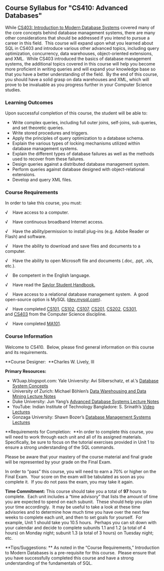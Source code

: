 Course Syllabus for "CS410: Advanced Databases"
-----------------------------------------------

While [CS403: Introduction to Modern Database
Systems](http://www.saylor.org/courses/cs403/) covered many of the core
concepts behind database management systems, there are many other
considerations that should be addressed if you intend to pursue a career
in this field.  This course will expand upon what you learned about SQL
in CS403 and introduce various other advanced topics, including query
optimization, concurrency, data warehouses, object-oriented extensions,
and XML.  While CS403 introduced the basics of database management
systems, the additional topics covered in this course will help you
become more proficient in writing queries and will expand your knowledge
base so that you have a better understanding of the field.  By the end
of this course, you should have a solid grasp on data warehouses and
XML, which will prove to be invaluable as you progress further in your
Computer Science studies.

### Learning Outcomes

Upon successful completion of this course, the student will be able to:

-   Write complex queries, including full outer joins, self-joins, sub
    queries, and set theoretic queries.
-   Write stored procedures and triggers.
-   Apply the principles of query optimization to a database schema.
-   Explain the various types of locking mechanisms utilized within
    database management systems.
-   Explain the different types of database failures as well as the
    methods used to recover from these failures.
-   Design queries against a distributed database management system.
-   Perform queries against database designed with object-relational
    extensions.
-   Develop and query XML files.

### Course Requirements

In order to take this course, you must:  
  
 √    Have access to a computer.  
  
 √    Have continuous broadband Internet access.  
  
 √    Have the ability/permission to install plug-ins (e.g. Adobe Reader
or Flash) and software.  
  
 √    Have the ability to download and save files and documents to a
computer.  
  
 √    Have the ability to open Microsoft file and documents (.doc, .ppt,
.xls, etc.).  
  
 √    Be competent in the English language.  
  
 √    Have read the [Saylor Student
Handbook.](https://resources.saylor.org/wwwresources/archived/site/wp-content/uploads/2012/05/Saylor-StudentHandbook.pdf)  
  
 √    Have access to a relational database management system.  A good
open-source option is MySQL ([dev.mysql.com](http://dev.mysql.com)).  
  
 √    Have completed [CS101](http://www.saylor.org/courses/cs101/),
[CS102](http://www.saylor.org/courses/cs102/),
[CS107](http://www.saylor.org/courses/cs107/),
[CS201](http://www.saylor.org/courses/cs201/),
[CS202](http://www.saylor.org/courses/cs202/),
[CS301](http://www.saylor.org/courses/cs301/),
and [CS403](http://www.saylor.org/courses/cs403/) from the Computer
Science discipline.  
  
 √    Have completed [MA101](http://www.saylor.org/courses/ma101-exc).

### Course Information

Welcome to CS410.  Below, please find general information on this course
and its requirements. 

**Course Designer:  **Charles W. Lively, III

**Primary Resources:**

-   W3uap.blogspot.com: Yale University: Avi Silberschatz, et al.’s
    [Database System
    Concepts](http://w3uap.blogspot.com/2010/08/database-system-concepts-avi.html)
-   University of Zurich: Michael Böhlen’s [Data Warehousing and Data
    Mining Lecture
    Notes](https://files.ifi.uzh.ch/boehlen/dis/teaching/DWDM08/#Lectures)
-   Duke University: Jun Yang’s [Advanced Database Systems Lecture
    Notes](http://www.cs.duke.edu/courses/spring05/cps216/LectureNotes.html)
-   YouTube: Indian Institute of Technology Bangladore: S. Srinath’s
    [Video Lectures](http://www.youtube.com/watch?v=GYQZpYEaNvk)
-   Gonzaga University: Shawn Bozer’s [Database Management Systems
    Lectures](http://www.cs.gonzaga.edu/~bowers/courses/cpsc421-f09/)

**Requirements for Completion:  **In order to complete this course, you
will need to work through each unit and all of its assigned materials. 
Specifically, be sure to focus on the tutorial exercises provided in
Unit 1 to ensure a strong understanding of the SQL commands.

Please be aware that your mastery of the course material and final grade
will be represented by your grade on the Final Exam.

In order to “pass” this course, you will need to earn a 70% or higher on
the Final Exam.  Your score on the exam will be tabulated as soon as you
complete it.  If you do not pass the exam, you may take it again.

**Time Commitment:** This course should take you a total of **97** hours
to complete.  Each unit includes a “time advisory” that lists the amount
of time you are expected to spend on each subunit.  These should help
you plan your time accordingly.  It may be useful to take a look at
these time advisories and to determine how much time you have over the
next few weeks to complete each unit, and then to set goals for
yourself.  For example, Unit 1 should take you 10.5 hours.  Perhaps you
can sit down with your calendar and decide to complete subunits 1.1 and
1.2 (a total of 4 hours) on Monday night; subunit 1.3 (a total of 3
hours) on Tuesday night; etc.

**Tips/Suggestions: ** As noted in the “Course Requirements,”
Introduction to Modern Databases is a pre-requisite for this course. 
Please ensure that you have successfully completed this course and have
a strong understanding of the fundamentals of SQL.
